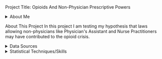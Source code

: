 
Project Title: Opioids And Non-Physician Prescriptive Powers

<details>
<summary>About Me</summary>
I am Arsh Singh, my PhD is in Applied Microeconomonics, and I am interested in applied data science. 
</details>

About This Project
In this project I am testing my hypothesis that laws allowing non-physicians like Physician's Assistant and Nurse Practitioners may have contributed to the opioid crisis. 

<details>
<summary>Data Sources</summary>
I am using ARCOS dataset cleaned and made avaliable by WaPo. The dataset spans 2006-2012 and follows every pill prescribed. 
</details>

<details>
<summary>Statistical Techniques/Skills</summary>
I am going to infer regression discontinuity (RD) using panel regressions.
I show visuals that confirm RD.
</details>

